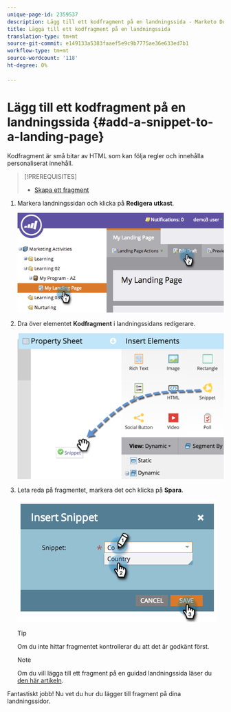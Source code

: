 ```yaml
---
unique-page-id: 2359537
description: Lägg till ett kodfragment på en landningssida - Marketo Docs - Produktdokumentation
title: Lägga till ett kodfragment på en landningssida
translation-type: tm+mt
source-git-commit: e149133a5383faaef5e9c9b7775ae36e633ed7b1
workflow-type: tm+mt
source-wordcount: '118'
ht-degree: 0%

---
```



# Lägg till ett kodfragment på en landningssida {#add-a-snippet-to-a-landing-page}

Kodfragment är små bitar av HTML som kan följa regler och innehålla personaliserat innehåll.

>[!PREREQUISITES]
>
>* [Skapa ett fragment](../../../../product-docs/personalization/segmentation-and-snippets/snippets/create-a-snippet.md)

>



1. Markera landningssidan och klicka på **Redigera utkast**.

   ![](assets/image2014-9-16-15-3a4-3a28.png)

1. Dra över elementet **Kodfragment** i landningssidans redigerare.

   ![](assets/image2015-5-21-12-3a46-3a34.png)

1. Leta reda på fragmentet, markera det och klicka på **Spara**.

   ![](assets/image2014-9-16-15-3a4-3a14.png)

   >[!TIP]
   >
   >Om du inte hittar fragmentet kontrollerar du att det är godkänt först.

   >[!NOTE]
   >
   >Om du vill lägga till ett fragment på en guidad landningssida läser du [den här artikeln](https://docs.marketo.com/display/public/DOCS/Create+a+Guided+Landing+Page+Template).

Fantastiskt jobb! Nu vet du hur du lägger till fragment på dina landningssidor.
